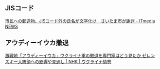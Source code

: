 ## JISコード

[市民への郵送物、JISコード外の氏名が文字化け　さいたま市が謝罪 - ITmedia NEWS](https://www.itmedia.co.jp/news/articles/2402/19/news091.html)

## アウディーイウカ撤退

[激戦地「アウディーイウカ」ウクライナ軍の撤退を専門家はどう見たか ゼレンスキー大統領への影響や見通し | NHK | ウクライナ情勢](https://www3.nhk.or.jp/news/html/20240218/k10014362551000.html)
